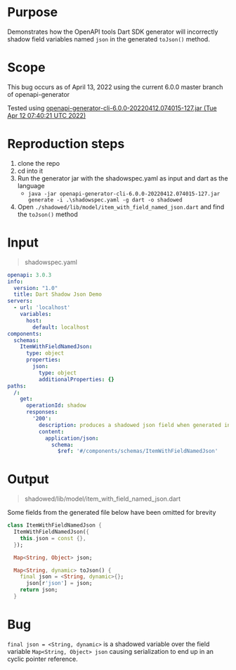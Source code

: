 # Purpose

Demonstrates how the OpenAPI tools Dart SDK generator will incorrectly shadow field variables named `json` in the generated `toJson()` method.

# Scope
This bug occurs as of April 13, 2022 using the current 6.0.0 master branch of openapi-generator

Tested using [openapi-generator-cli-6.0.0-20220412.074015-127.jar 	(Tue Apr 12 07:40:21 UTC 2022)](https://oss.sonatype.org/content/repositories/snapshots/org/openapitools/openapi-generator-cli/6.0.0-SNAPSHOT/openapi-generator-cli-6.0.0-20220412.074015-127.jar)


# Reproduction steps
1. clone the repo
2. cd into it
3. Run the generator jar with the shadowspec.yaml as input and dart as the language
    * `java -jar openapi-generator-cli-6.0.0-20220412.074015-127.jar generate -i .\shadowspec.yaml -g dart -o shadowed`
4. Open `./shadowed/lib/model/item_with_field_named_json.dart` and find the `toJson()` method

# Input
>shadowspec.yaml

```yaml
openapi: 3.0.3
info:
  version: "1.0"
  title: Dart Shadow Json Demo
servers:
  - url: 'localhost'
    variables:
      host:
        default: localhost
components:
  schemas:
    ItemWithFieldNamedJson:
      type: object
      properties:
        json:
          type: object
          additionalProperties: {}
paths:
  /:
    get:
      operationId: shadow
      responses:
        '200':
          description: produces a shadowed json field when generated in dart
          content:
            application/json:
              schema:
                $ref: '#/components/schemas/ItemWithFieldNamedJson'

```

# Output
>shadowed/lib/model/item_with_field_named_json.dart

Some fields from the generated file below have been omitted for brevity
```dart
class ItemWithFieldNamedJson {
  ItemWithFieldNamedJson({
    this.json = const {},
  });

  Map<String, Object> json;

  Map<String, dynamic> toJson() {
    final json = <String, dynamic>{};
      json[r'json'] = json;
    return json;
  }

```

# Bug
`final json = <String, dynamic>` is a shadowed variable over the field variable `Map<String, Object> json` causing serialization to end up in an cyclic pointer reference.